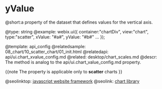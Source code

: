 yValue
=============


@short:a property of the dataset that defines values for the vertical axis. 
	

@type: string
@example:
webix.ui({
	container:"chartDiv",
	view:"chart",
	type:"scatter",
	xValue: "#a#",
    yValue: "#b#"
    ...
});

@template:	api_config
@relatedsample:
	08_chart/10_scatter_chart/01_init.html
@relatedapi:
	api/ui.chart_xvalue_config.md
@related: 
	desktop/chart_scales.md
@descr:
The method is analog to the api/ui.chart_value_config.md property.

{{note
The property is applicable only to **scatter** charts
}}


@seolinktop: [javascript website framework](https://webix.com)
@seolink: [chart library](https://webix.com/widget/charts/)